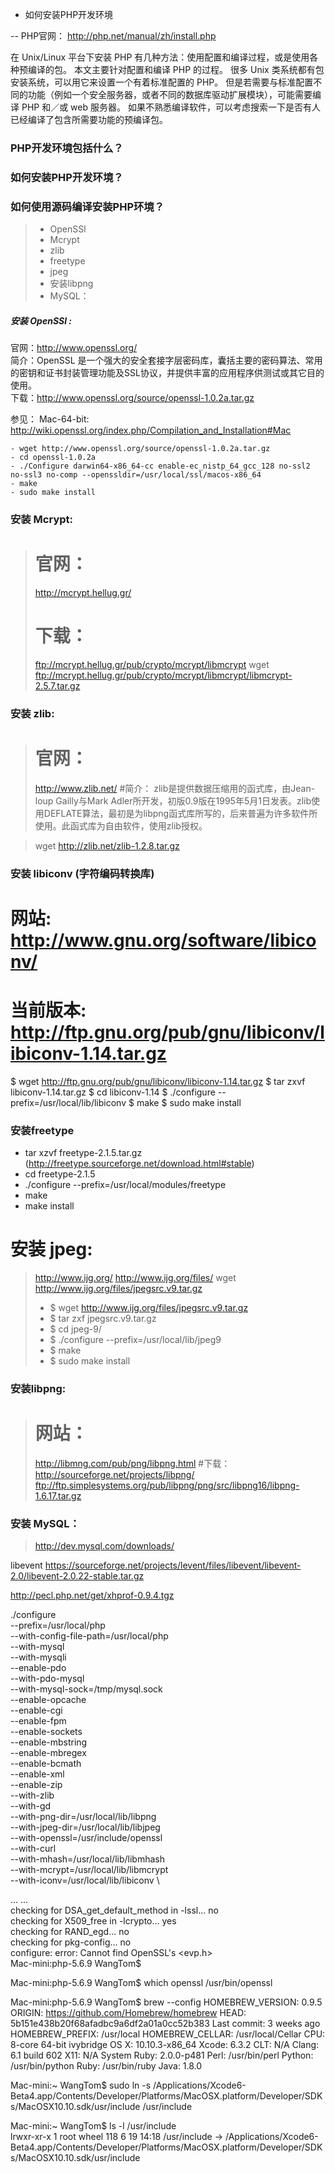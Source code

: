 
- 如何安装PHP开发环境

-- PHP官网： http://php.net/manual/zh/install.php

在 Unix/Linux 平台下安装 PHP 有几种方法：使用配置和编译过程，或是使用各种预编译的包。
本文主要针对配置和编译 PHP 的过程。
很多 Unix 类系统都有包安装系统，可以用它来设置一个有着标准配置的 PHP。
但是若需要与标准配置不同的功能（例如一个安全服务器，或者不同的数据库驱动扩展模块），可能需要编译 PHP 和／或 web 服务器。
如果不熟悉编译软件，可以考虑搜索一下是否有人已经编译了包含所需要功能的预编译包。

### PHP开发环境包括什么？


### 如何安装PHP开发环境？


### 如何使用源码编译安装PHP环境？
> + OpenSSl
> + Mcrypt
> + zlib
> + freetype
> + jpeg
> + 安装libpng
> + MySQL：



##### 安装 OpenSSl :

官网：http://www.openssl.org/  
简介：OpenSSL 是一个强大的安全套接字层密码库，囊括主要的密码算法、常用的密钥和证书封装管理功能及SSL协议，并提供丰富的应用程序供测试或其它目的使用。  
下载：http://www.openssl.org/source/openssl-1.0.2a.tar.gz  

参见：
Mac-64-bit: http://wiki.openssl.org/index.php/Compilation_and_Installation#Mac

```
- wget http://www.openssl.org/source/openssl-1.0.2a.tar.gz
- cd openssl-1.0.2a
- ./Configure darwin64-x86_64-cc enable-ec_nistp_64_gcc_128 no-ssl2 no-ssl3 no-comp --openssldir=/usr/local/ssl/macos-x86_64
- make
- sudo make install
```


### 安装 Mcrypt: 
> # 官网：
> http://mcrypt.hellug.gr/
> # 下载：
> ftp://mcrypt.hellug.gr/pub/crypto/mcrypt/libmcrypt
> wget ftp://mcrypt.hellug.gr/pub/crypto/mcrypt/libmcrypt/libmcrypt-2.5.7.tar.gz


### 安装 zlib:

> # 官网：
> http://www.zlib.net/
> #简介：
> zlib是提供数据压缩用的函式库，由Jean-loup Gailly与Mark Adler所开发，初版0.9版在1995年5月1日发表。zlib使用DEFLATE算法，最初是为libpng函式库所写的，后来普遍为许多软件所使用。此函式库为自由软件，使用zlib授权。

> wget http://zlib.net/zlib-1.2.8.tar.gz


### 安装 libiconv (字符编码转换库)

# 网站: http://www.gnu.org/software/libiconv/
# 当前版本: http://ftp.gnu.org/pub/gnu/libiconv/libiconv-1.14.tar.gz

$ wget http://ftp.gnu.org/pub/gnu/libiconv/libiconv-1.14.tar.gz
$ tar zxvf libiconv-1.14.tar.gz
$ cd libiconv-1.14
$ ./configure --prefix=/usr/local/lib/libiconv
$ make
$ sudo make install



### 安装freetype
- tar xzvf freetype-2.1.5.tar.gz (http://freetype.sourceforge.net/download.html#stable)
- cd freetype-2.1.5
- ./configure --prefix=/usr/local/modules/freetype
- make
- make install

# 安装 jpeg:
> http://www.ijg.org/
> http://www.ijg.org/files/
> wget http://www.ijg.org/files/jpegsrc.v9.tar.gz
> 
> - $ wget http://www.ijg.org/files/jpegsrc.v9.tar.gz 
> - $ tar zxf jpegsrc.v9.tar.gz  
> - $ cd jpeg-9/ 
> - $ ./configure --prefix=/usr/local/lib/jpeg9  
> - $ make  
> - $ sudo make install  

### 安装libpng:
> # 网站：
> http://libmng.com/pub/png/libpng.html
> #下载：
> http://sourceforge.net/projects/libpng/
> ftp://ftp.simplesystems.org/pub/libpng/png/src/libpng16/libpng-1.6.17.tar.gz
> 
> 
> 
> 
> 

### 安装 MySQL：
> http://dev.mysql.com/downloads/
> 
> 
> 
> 
>

libevent
https://sourceforge.net/projects/levent/files/libevent/libevent-2.0/libevent-2.0.22-stable.tar.gz

http://pecl.php.net/get/xhprof-0.9.4.tgz





 ./configure \
    --prefix=/usr/local/php \
    --with-config-file-path=/usr/local/php \
    --with-mysql \
    --with-mysqli \
    --enable-pdo \
    --with-pdo-mysql \
    --with-mysql-sock=/tmp/mysql.sock \
    --enable-opcache \
    --enable-cgi \
    --enable-fpm \
    --enable-sockets \
    --enable-mbstring \
    --enable-mbregex \
    --enable-bcmath \
    --enable-xml \
    --enable-zip \
    --with-zlib \
    --with-gd \
    --with-png-dir=/usr/local/lib/libpng \
    --with-jpeg-dir=/usr/local/lib/libjpeg \
    --with-openssl=/usr/include/openssl \
    --with-curl \
    --with-mhash=/usr/local/lib/libmhash \
    --with-mcrypt=/usr/local/lib/libmcrypt \
    --with-iconv=/usr/local/lib/libiconv \

... ...  
checking for DSA_get_default_method in -lssl... no  
checking for X509_free in -lcrypto... yes  
checking for RAND_egd... no  
checking for pkg-config... no  
configure: error: Cannot find OpenSSL's <evp.h>  
Mac-mini:php-5.6.9 WangTom$  

Mac-mini:php-5.6.9 WangTom$ which openssl
/usr/bin/openssl



Mac-mini:php-5.6.9 WangTom$ brew --config
HOMEBREW_VERSION: 0.9.5
ORIGIN: https://github.com/Homebrew/homebrew
HEAD: 5b151e438b20f68afadbc9a6df2a01a0cc52b383
Last commit: 3 weeks ago
HOMEBREW_PREFIX: /usr/local
HOMEBREW_CELLAR: /usr/local/Cellar
CPU: 8-core 64-bit ivybridge
OS X: 10.10.3-x86_64
Xcode: 6.3.2
CLT: N/A
Clang: 6.1 build 602
X11: N/A
System Ruby: 2.0.0-p481
Perl: /usr/bin/perl
Python: /usr/bin/python
Ruby: /usr/bin/ruby
Java: 1.8.0

Mac-mini:~ WangTom$ sudo ln -s /Applications/Xcode6-Beta4.app/Contents/Developer/Platforms/MacOSX.platform/Developer/SDKs/MacOSX10.10.sdk/usr/include /usr/include  

Mac-mini:~ WangTom$ ls -l /usr/include  
lrwxr-xr-x  1 root  wheel  118  6 19 14:18 /usr/include -> /Applications/Xcode6-Beta4.app/Contents/Developer/Platforms/MacOSX.platform/Developer/SDKs/MacOSX10.10.sdk/usr/include  












